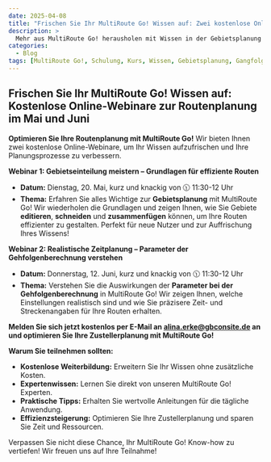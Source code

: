 ```yaml
---
date: 2025-04-08
title: "Frischen Sie Ihr MultiRoute Go! Wissen auf: Zwei kostenlose Online-Webinare im Mai und Juni!"
description: >
  Mehr aus MultiRoute Go! herausholen mit Wissen in der Gebietsplanung und der Gehfolgenberechnung
categories:
  - Blog
tags: [MultiRoute Go!, Schulung, Kurs, Wissen, Gebietsplanung, GangfolgenMultiRoute Go, Routenplanung, Tourenplanung, Gebietseinteilung, Gehfolgenberechnung, Parameter, Webinar, Online-Seminar, kostenlos, Schulung, Training, Effizienzsteigerung, ]
---
```

## Frischen Sie Ihr MultiRoute Go! Wissen auf: Kostenlose Online-Webinare zur Routenplanung im Mai und Juni

**Optimieren Sie Ihre Routenplanung mit MultiRoute Go!** Wir bieten Ihnen zwei kostenlose Online-Webinare, um Ihr Wissen aufzufrischen und Ihre Planungsprozesse zu verbessern.

**Webinar 1: Gebietseinteilung meistern – Grundlagen für effiziente Routen**

* **Datum:** Dienstag, 20. Mai, kurz und knackig von 🕦 11:30-12 Uhr
* **Thema:** Erfahren Sie alles Wichtige zur **Gebietsplanung** mit MultiRoute Go! Wir wiederholen die Grundlagen und zeigen Ihnen, wie Sie Gebiete **editieren**, **schneiden** und **zusammenfügen** können, um Ihre Routen effizienter zu gestalten. Perfekt für neue Nutzer und zur Auffrischung Ihres Wissens!

**Webinar 2: Realistische Zeitplanung – Parameter der Gehfolgenberechnung verstehen**

* **Datum:** Donnerstag, 12. Juni, kurz und knackig von 🕦 11:30-12 Uhr
* **Thema:** Verstehen Sie die Auswirkungen der **Parameter bei der Gehfolgenberechnung** in MultiRoute Go! Wir zeigen Ihnen, welche Einstellungen realistisch sind und wie Sie präzisere Zeit- und Streckenangaben für Ihre Routen erhalten. 

**Melden Sie sich jetzt kostenlos per E-Mail an <alina.erke@gbconsite.de> an und optimieren Sie Ihre Zustellerplanung mit MultiRoute Go!**


**Warum Sie teilnehmen sollten:**

* **Kostenlose Weiterbildung:** Erweitern Sie Ihr Wissen ohne zusätzliche Kosten.
* **Expertenwissen:** Lernen Sie direkt von unseren MultiRoute Go! Experten.
* **Praktische Tipps:** Erhalten Sie wertvolle Anleitungen für die tägliche Anwendung.
* **Effizienzsteigerung:** Optimieren Sie Ihre Zustellerplanung und sparen Sie Zeit und Ressourcen.

Verpassen Sie nicht diese Chance, Ihr MultiRoute Go! Know-how zu vertiefen! Wir freuen uns auf Ihre Teilnahme!

